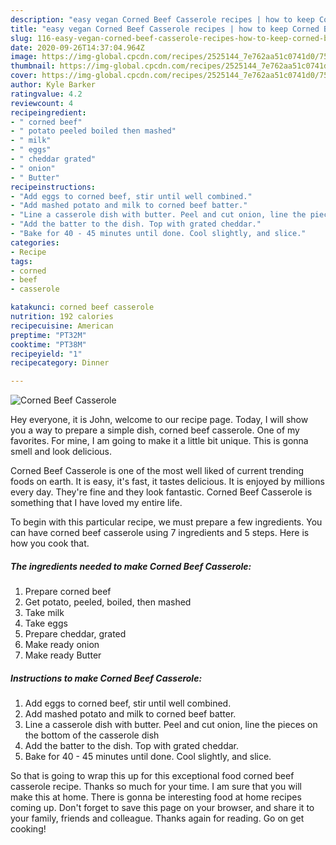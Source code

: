 ```yaml
---
description: "easy vegan Corned Beef Casserole recipes | how to keep Corned Beef Casserole"
title: "easy vegan Corned Beef Casserole recipes | how to keep Corned Beef Casserole"
slug: 116-easy-vegan-corned-beef-casserole-recipes-how-to-keep-corned-beef-casserole
date: 2020-09-26T14:37:04.964Z
image: https://img-global.cpcdn.com/recipes/2525144_7e762aa51c0741d0/751x532cq70/corned-beef-casserole-recipe-main-photo.jpg
thumbnail: https://img-global.cpcdn.com/recipes/2525144_7e762aa51c0741d0/751x532cq70/corned-beef-casserole-recipe-main-photo.jpg
cover: https://img-global.cpcdn.com/recipes/2525144_7e762aa51c0741d0/751x532cq70/corned-beef-casserole-recipe-main-photo.jpg
author: Kyle Barker
ratingvalue: 4.2
reviewcount: 4
recipeingredient:
- " corned beef"
- " potato peeled boiled then mashed"
- " milk"
- " eggs"
- " cheddar grated"
- " onion"
- " Butter"
recipeinstructions:
- "Add eggs to corned beef, stir until well combined."
- "Add mashed potato and milk to corned beef batter."
- "Line a casserole dish with butter. Peel and cut onion, line the pieces on the bottom of the casserole dish"
- "Add the batter to the dish. Top with grated cheddar."
- "Bake for 40 - 45 minutes until done. Cool slightly, and slice."
categories:
- Recipe
tags:
- corned
- beef
- casserole

katakunci: corned beef casserole 
nutrition: 192 calories
recipecuisine: American
preptime: "PT32M"
cooktime: "PT38M"
recipeyield: "1"
recipecategory: Dinner

---
```



![Corned Beef Casserole](https://img-global.cpcdn.com/recipes/2525144_7e762aa51c0741d0/751x532cq70/corned-beef-casserole-recipe-main-photo.jpg)

Hey everyone, it is John, welcome to our recipe page. Today, I will show you a way to prepare a simple dish, corned beef casserole. One of my favorites. For mine, I am going to make it a little bit unique. This is gonna smell and look delicious.

Corned Beef Casserole is one of the most well liked of current trending foods on earth. It is easy, it's fast, it tastes delicious. It is enjoyed by millions every day. They're fine and they look fantastic. Corned Beef Casserole is something that I have loved my entire life.




To begin with this particular recipe, we must prepare a few ingredients. You can have corned beef casserole using 7 ingredients and 5 steps. Here is how you cook that.

<!--inarticleads1-->

##### The ingredients needed to make Corned Beef Casserole:

1. Prepare  corned beef
1. Get  potato, peeled, boiled, then mashed
1. Take  milk
1. Take  eggs
1. Prepare  cheddar, grated
1. Make ready  onion
1. Make ready  Butter




<!--inarticleads2-->

##### Instructions to make Corned Beef Casserole:

1. Add eggs to corned beef, stir until well combined.
1. Add mashed potato and milk to corned beef batter.
1. Line a casserole dish with butter. Peel and cut onion, line the pieces on the bottom of the casserole dish
1. Add the batter to the dish. Top with grated cheddar.
1. Bake for 40 - 45 minutes until done. Cool slightly, and slice.




So that is going to wrap this up for this exceptional food corned beef casserole recipe. Thanks so much for your time. I am sure that you will make this at home. There is gonna be interesting food at home recipes coming up. Don't forget to save this page on your browser, and share it to your family, friends and colleague. Thanks again for reading. Go on get cooking!
